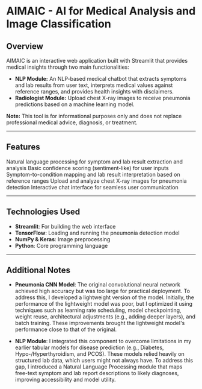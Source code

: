 # AIMAIC - AI for Medical Analysis and Image Classification

## Overview

AIMAIC is an interactive web application built with Streamlit that provides medical insights through two main functionalities:

- **NLP Module:** An NLP-based medical chatbot that extracts symptoms and lab results from user text, interprets medical values against reference ranges, and provides health insights with disclaimers.
- **Radiologist Module:** Upload chest X-ray images to receive pneumonia predictions based on a machine learning model.

**Note:** This tool is for informational purposes only and does not replace professional medical advice, diagnosis, or treatment.

---

## Features
Natural language processing for symptom and lab result extraction and analysis
Basic confidence scoring (sentiment-like) for user inputs
Symptom-to-condition mapping and lab result interpretation based on reference ranges
Upload and analyze chest X-ray images for pneumonia detection
Interactive chat interface for seamless user communication

---

## Technologies Used

- **Streamlit**: For building the web interface
- **TensorFlow**: Loading and running the pneumonia detection model
- **NumPy & Keras**: Image preprocessing
- **Python**: Core programming language

---

## Additional Notes

- **Pneumonia CNN Model**: The original convolutional neural network achieved high accuracy but was too large for practical deployment. To address this, I developed a lightweight version of the model. Initially, the performance of the lightweight model was poor, but I optimized it using techniques such as learning rate scheduling, model checkpointing, weight reuse, architectural adjustments (e.g., adding deeper layers), and batch training. These improvements brought the lightweight model's performance close to that of the original.

- **NLP Module**: I integrated this component to overcome limitations in my earlier tabular models for disease prediction (e.g., Diabetes, Hypo-/Hyperthyroidism, and PCOS). These models relied heavily on structured lab data, which users might not always have. To address this gap, I introduced a Natural Language Processing module that maps free-text symptom and lab report descriptions to likely diagnoses, improving accessibility and model utility.
